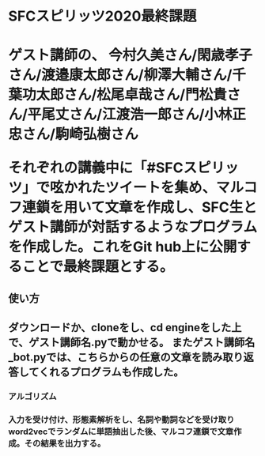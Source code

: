 <h1>SFCスピリッツ2020最終課題<h1>

ゲスト講師の、
今村久美さん/閑歳孝子さん/渡邉康太郎さん/柳澤大輔さん/千葉功太郎さん/松尾卓哉さん/門松貴さん/平尾丈さん/江渡浩一郎さん/小林正忠さん/駒崎弘樹さん

それぞれの講義中に「#SFCスピリッツ」で呟かれたツイートを集め、マルコフ連鎖を用いて文章を作成し、SFC生とゲスト講師が対話するようなプログラムを作成した。これをGit hub上に公開することで最終課題とする。

<h2>使い方<h2>
ダウンロードか、cloneをし、cd engineをした上で、ゲスト講師名.pyで動かせる。
またゲスト講師名_bot.pyでは、こちらからの任意の文章を読み取り返答してくれるプログラムも作成した。

<h3>アルゴリズム<h3>
入力を受け付け、形態素解析をし、名詞や動詞などを受け取りword2vecでランダムに単語抽出した後、マルコフ連鎖で文章作成。その結果を出力する。